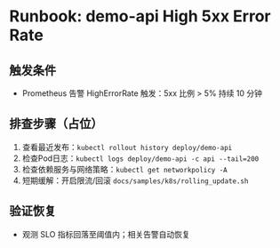 # Runbook: demo-api High 5xx Error Rate

## 触发条件

- Prometheus 告警 HighErrorRate 触发：5xx 比例 > 5% 持续 10 分钟

## 排查步骤（占位）

1. 查看最近发布：`kubectl rollout history deploy/demo-api`
2. 检查Pod日志：`kubectl logs deploy/demo-api -c api --tail=200`
3. 检查依赖服务与网络策略：`kubectl get networkpolicy -A`
4. 短期缓解：开启限流/回滚 `docs/samples/k8s/rolling_update.sh`

## 验证恢复

- 观测 SLO 指标回落至阈值内；相关告警自动恢复

